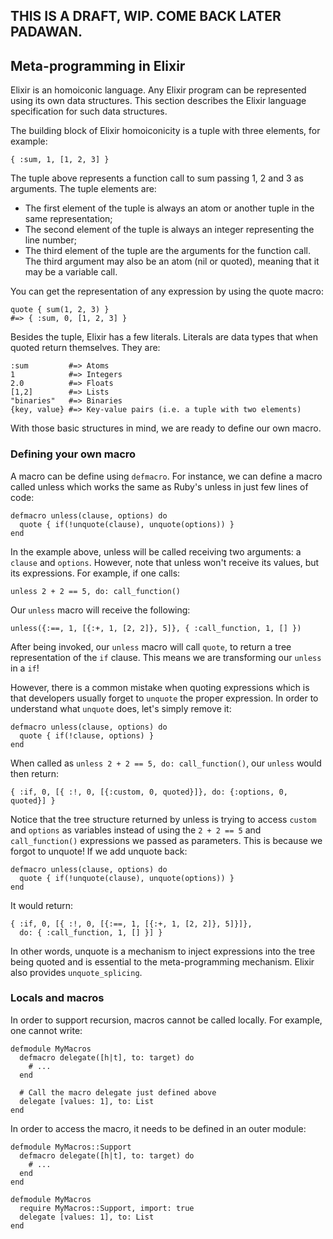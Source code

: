 ## THIS IS A DRAFT, WIP. COME BACK LATER PADAWAN.

## Meta-programming in Elixir

Elixir is an homoiconic language. Any Elixir program can be represented using its own data structures. This section describes the Elixir language specification for such data structures.

The building block of Elixir homoiconicity is a tuple with three elements, for example:

    { :sum, 1, [1, 2, 3] }

The tuple above represents a function call to sum passing 1, 2 and 3 as arguments. The tuple elements are:

* The first element of the tuple is always an atom or another tuple in the same representation;
* The second element of the tuple is always an integer representing the line number;
* The third element of the tuple are the arguments for the function call. The third argument may also be an atom (nil or quoted), meaning that it may be a variable call.

You can get the representation of any expression by using the quote macro:

    quote { sum(1, 2, 3) }
    #=> { :sum, 0, [1, 2, 3] }

Besides the tuple, Elixir has a few literals. Literals are data types that when quoted return themselves. They are:

    :sum         #=> Atoms
    1            #=> Integers
    2.0          #=> Floats
    [1,2]        #=> Lists
    "binaries"   #=> Binaries
    {key, value} #=> Key-value pairs (i.e. a tuple with two elements)

With those basic structures in mind, we are ready to define our own macro.

### Defining your own macro

A macro can be define using `defmacro`. For instance, we can define a macro called unless which works the same as Ruby's unless in just few lines of code:

    defmacro unless(clause, options) do
      quote { if(!unquote(clause), unquote(options)) }
    end

In the example above, unless will be called receiving two arguments: a `clause` and `options`. However, note that unless won't receive its values, but its expressions. For example, if one calls:

    unless 2 + 2 == 5, do: call_function()

Our `unless` macro will receive the following:

    unless({:==, 1, [{:+, 1, [2, 2]}, 5]}, { :call_function, 1, [] })

After being invoked, our `unless` macro will call `quote`, to return a tree representation of the `if` clause. This means we are transforming our `unless` in a `if`!

However, there is a common mistake when quoting expressions which is that developers usually forget to `unquote` the proper expression. In order to understand what `unquote` does, let's simply remove it:

    defmacro unless(clause, options) do
      quote { if(!clause, options) }
    end

When called as `unless 2 + 2 == 5, do: call_function()`, our `unless` would then return:

    { :if, 0, [{ :!, 0, [{:custom, 0, quoted}]}, do: {:options, 0, quoted}] }

Notice that the tree structure returned by unless is trying to access `custom` and `options` as variables instead of using the `2 + 2 == 5` and `call_function()` expressions we passed as parameters. This is because we forgot to unquote! If we add unquote back:

    defmacro unless(clause, options) do
      quote { if(!unquote(clause), unquote(options)) }
    end

It would return:

    { :if, 0, [{ :!, 0, [{:==, 1, [{:+, 1, [2, 2]}, 5]}]},
      do: { :call_function, 1, [] }] }

In other words, unquote is a mechanism to inject expressions into the tree being quoted and is essential to the meta-programming mechanism. Elixir also provides `unquote_splicing`.

### Locals and macros

In order to support recursion, macros cannot be called locally. For example, one cannot write:

    defmodule MyMacros
      defmacro delegate([h|t], to: target) do
        # ...
      end

      # Call the macro delegate just defined above
      delegate [values: 1], to: List
    end

In order to access the macro, it needs to be defined in an outer module:

    defmodule MyMacros::Support
      defmacro delegate([h|t], to: target) do
        # ...
      end
    end

    defmodule MyMacros
      require MyMacros::Support, import: true
      delegate [values: 1], to: List
    end
